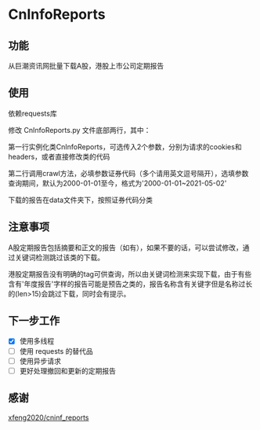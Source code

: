 # CnInfoReports

## 功能

从巨潮资讯网批量下载A股，港股上市公司定期报告

## 使用

依赖requests库

修改 CnInfoReports.py 文件底部两行，其中：

第一行实例化类CnInfoReports，可选传入2个参数，分别为请求的cookies和headers，或者直接修改类的代码

第二行调用crawl方法，必填参数证券代码（多个请用英文逗号隔开），选填参数查询期间，默认为2000-01-01至今，格式为'2000-01-01~2021-05-02'

下载的报告在data文件夹下，按照证券代码分类

## 注意事项

A股定期报告包括摘要和正文的报告（如有），如果不要的话，可以尝试修改，通过关键词检测跳过该类的下载。

港股定期报告没有明确的tag可供查询，所以由关键词检测来实现下载，由于有些含有'年度报告'字样的报告可能是预告之类的，报告名称含有关键字但是名称过长的(len>15)会跳过下载，同时会有提示。

## 下一步工作

- [x] 使用多线程
- [ ] 使用 requests 的替代品
- [ ] 使用异步请求
- [ ] 更好处理撤回和更新的定期报告

## 感谢

[xfeng2020/cninf_reports](https://github.com/xfeng2020/cninf_reports)

 
